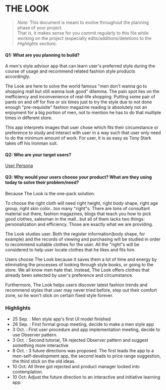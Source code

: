 # THE LOOK

 > _Note:_ This document is meant to evolve throughout the planning phase of your project.    
 > That is, it makes sense for you commit regularly to this file while working on the project (especially edits/additions/deletions to the _Highlights_ section).

#### Q1: What are you planning to build?

A men's style advisor app that can learn user's preferred style during the course of usage and recommend related fashion style products accordingly.

The Look are here to solve the world famous "men don't wanna go to shopping mall but still wanna look good" dilemma. The pain spot lies on the inefficiency and inconvenience of real-life shopping. Putting some pair of pants on and off for five or six times just to try the style due to not done enough "pre-requisite" fashion magazine reading is absolutely not an enjoyment for a big portion of men, not to mention he has to do that multiple times in different store.

This app interprets images that user chose which fits their circumstance or preference to study and interact with user in a way such that user only need to do the minimum amount of work. For user, it is as easy as Tony Stark takes off his Ironman suit.

#### Q2: Who are your target users?

[User Persona](https://drive.google.com/file/d/0B9rhmRtaxtTQc0t2a1V5VjBoZEE/view?usp=sharing)

#### Q3: Why would your users choose your product? What are they using today to solve their problem/need?

Because The Look is the one-pack solution.

To choose the right cloth will need right height, right body shape, right age group, right skin color...too many "right"s. There are tons of consultant material out there, fashion magazines, blogs that teach you how to pick good clothes, salesman in the mall...but all of them lacks two things: personalization and efficiency. Those are exactly what we are providing.

The Look studies user. Both the register information(body shape, for example) and the records of viewing and purchasing will be studied in order to recommend suitable clothes for the user.  All the "right"s will be considered to help user locate clothes that he likes and fits him.

Users choose The Look because it saves them a lot of time and energy by eliminating the processes of looking through style books, or going to the store. We all know men hate that. Instead, The Look offers clothes that already been selected by user's preference and circumstance. 

Furthermore, The Look helps users discover latest fashion trends and recommend styles that user may never tried before, step out their comfort zone, so he won't stick on certain fixed style forever.

### Highlights

* 25 Sep. : Men style app's first UI model finished
* 26 Sep. : First formal group meeting, decide to make a men style app
* 3 Oct. : First user procedure and app implementation meeting, decide to use Observer pattern.
* 3 Oct. : Second tutorial, TA rejected Observer pattern and suggest something more interactive
* 8 Oct. : 3 future directions was proposed. The first leads the app to a men-self-development app, the second leads to price range suggestion, the third stick on the old ideas. 
* 10 Oct: All three got rejected and product manager locked into contemplation.
* 10 Oct: Adjust the future direction to an interactive and initiative learning app.

